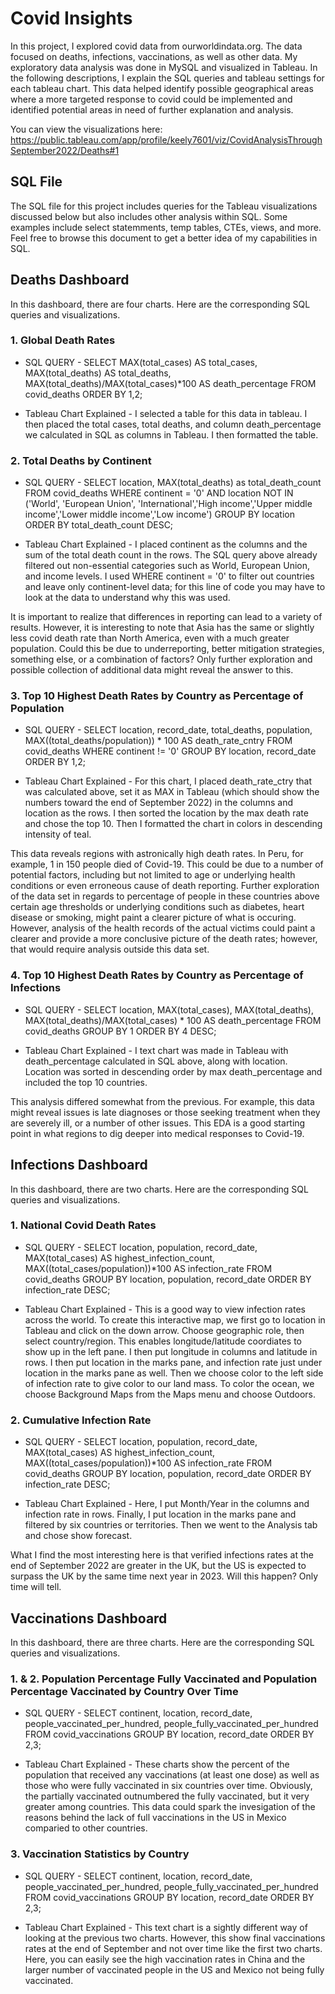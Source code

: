 # Covid Insights 
In this project, I explored covid data from ourworldindata.org. The data focused on deaths, infections, vaccinations, as well as other data. My exploratory data analysis was done in MySQL and visualized in Tableau. In the following descriptions, I explain the SQL queries and tableau settings for each tableau chart. This data helped identify possible geographical areas where a more targeted response to covid could be implemented and identified potential areas in need of further explanation and analysis.

You can view the visualizations here: https://public.tableau.com/app/profile/keely7601/viz/CovidAnalysisThroughSeptember2022/Deaths#1

## SQL File
The SQL file for this project includes queries for the Tableau visualizations discussed below but also includes other analysis within SQL. Some examples include select statemments, temp tables, CTEs, views, and more. Feel free to browse this document to get a better idea of my capabilities in SQL.

## Deaths Dashboard
In this dashboard, there are four charts. Here are the corresponding SQL queries and visualizations. 
### 1. Global Death Rates
* SQL QUERY -
SELECT MAX(total_cases) AS total_cases, MAX(total_deaths) AS total_deaths, MAX(total_deaths)/MAX(total_cases)*100 AS death_percentage
FROM covid_deaths
ORDER BY 1,2;

* Tableau Chart Explained -
I selected a table for this data in tableau. I then placed the total cases, total deaths, and column death_percentage we calculated in SQL as columns in Tableau. I then formatted the table.

### 2. Total Deaths by Continent
* SQL QUERY -
SELECT location, MAX(total_deaths) as total_death_count
FROM covid_deaths
WHERE continent = '0'
AND location NOT IN ('World', 'European Union', 'International','High income','Upper middle income','Lower middle income','Low income')
GROUP BY location
ORDER BY total_death_count DESC;

* Tableau Chart Explained -
I placed continent as the columns and the sum of the total death count in the rows. The SQL query above already filtered out non-essential categories such as World, European Union, and income levels. I used WHERE continent = '0' to filter out countries and leave only continent-level data; for this line of code you may have to look at the data to understand why this was used. 

It is important to realize that differences in reporting can lead to a variety of results. However, it is interesting to note that Asia has the same or slightly less covid death rate than North America, even with a much greater population. Could this be due to underreporting, better mitigation strategies, something else, or a combination of factors? Only further exploration and possible collection of additional data might reveal the answer to this.

### 3. Top 10 Highest Death Rates by Country as Percentage of Population
* SQL QUERY -
SELECT location, record_date, total_deaths, population, MAX((total_deaths/population)) * 100 AS death_rate_cntry
FROM covid_deaths
WHERE continent != '0'
GROUP BY location, record_date
ORDER BY 1,2;

* Tableau Chart Explained -
For this chart, I placed death_rate_ctry that was calculated above, set it as MAX in Tableau (which should show the numbers toward the end of September 2022) in the columns and location as the rows. I then sorted the location by the max death rate and chose the top 10. Then I formatted the chart in colors in descending intensity of teal. 

This data reveals regions with astronically high death rates. In Peru, for example, 1 in 150 people died of Covid-19. This could be due to a number of potential factors, including but not limited to age or underlying health conditions or even erroneous cause of death reporting. Further exploration of the data set in regards to percentage of people in these countries above certain age thresholds or underlying conditions such as diabetes, heart disease or smoking, might paint a clearer picture of what is occuring. However, analysis of the health records of the actual victims could paint a clearer and provide a more conclusive picture of the death rates; however, that would require analysis outside this data set.  

### 4. Top 10 Highest Death Rates by Country as Percentage of Infections
* SQL QUERY -
SELECT location, MAX(total_cases), MAX(total_deaths), MAX(total_deaths)/MAX(total_cases) * 100 AS death_percentage
FROM covid_deaths
GROUP BY 1
ORDER BY 4 DESC;

* Tableau Chart Explained -
I text chart was made in Tableau with death_percentage calculated in SQL above, along with location. Location was sorted in descending order by max death_percentage and included the top 10 countries. 

This analysis differed somewhat from the previous. For example, this data might reveal issues is late diagnoses or those seeking treatment when they are severely ill, or a number of other issues. This EDA is a good starting point in what regions to dig deeper into medical responses to Covid-19.
## Infections Dashboard
In this dashboard, there are two charts. Here are the corresponding SQL queries and visualizations. 
### 1. National Covid Death Rates
* SQL QUERY - 
SELECT location, population, record_date, MAX(total_cases) AS highest_infection_count, MAX((total_cases/population))*100 AS infection_rate
FROM covid_deaths
GROUP BY location, population, record_date
ORDER BY infection_rate DESC;

* Tableau Chart Explained - 
This is a good way to view infection rates across the world. To create this interactive map, we first go to location in Tableau and click on the down arrow. Choose geographic role, then select country/region. This enables longitude/latitude coordiates to show up in the left pane. I then put longitude in columns and latitude in rows. I then put location in the marks pane, and infection rate just under location in the marks pane as well. Then we choose color to the left side of infection rate to give color to our land mass. To color the ocean, we choose Background Maps from the Maps menu and choose Outdoors.

### 2. Cumulative Infection Rate
* SQL QUERY -
SELECT location, population, record_date, MAX(total_cases) AS highest_infection_count, MAX((total_cases/population))*100 AS infection_rate
FROM covid_deaths
GROUP BY location, population, record_date
ORDER BY infection_rate DESC;

* Tableau Chart Explained -
Here, I put Month/Year in the columns and infection rate in rows. Finally, I put location in the marks pane and filtered by six countries or territories. Then we went to the Analysis tab and chose show forecast. 

What I find the most interesting here is that verified infections rates at the end of September 2022 are greater in the UK, but the US is expected to surpass the UK by the same time next year in 2023. Will this happen? Only time will tell. 

## Vaccinations Dashboard
In this dashboard, there are three charts. Here are the corresponding SQL queries and visualizations. 
### 1. & 2. Population Percentage Fully Vaccinated and Population Percentage Vaccinated by Country Over Time
* SQL QUERY - 
SELECT continent, location, record_date, people_vaccinated_per_hundred, people_fully_vaccinated_per_hundred
FROM covid_vaccinations
GROUP BY location, record_date
ORDER BY 2,3;

* Tableau Chart Explained - 
These charts show the percent of the population that received any vaccinations (at least one dose) as well as those who were fully vaccinated in six countries over time. Obviously, the partially vaccinated outnumbered the fully vaccinated, but it very greater among countries. This data could spark the invesigation of the reasons behind the lack of full vaccinations in the US in Mexico comparied to other countries. 

### 3. Vaccination Statistics by Country
* SQL QUERY - 
SELECT continent, location, record_date, people_vaccinated_per_hundred, people_fully_vaccinated_per_hundred
FROM covid_vaccinations
GROUP BY location, record_date
ORDER BY 2,3;

* Tableau Chart Explained -
This text chart is a sightly different way of looking at the previous two charts. However, this show final vaccinations rates at the end of September and not over time like the first two charts. Here, you can easily see the high vaccination rates in China and the larger number of vaccinated people in the US and Mexico not being fully vaccinated. 
